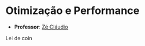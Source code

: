 # **Otimização e Performance**

- **Professor**: [Zé Cláudio](https://www.linkedin.com/in/jose-claudio/) 


Lei de coin